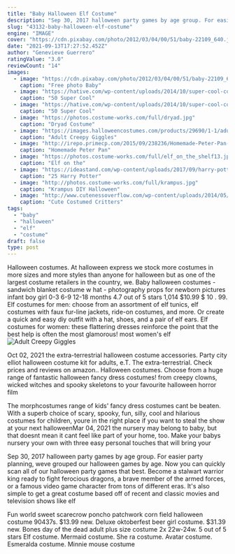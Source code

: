```yaml
---
title: "Baby Halloween Elf Costume"
description: "Sep 30, 2017 halloween party games by age group. For easier party planning, weve grouped our halloween games by age. Now you can quickly scan all of our halloween party games that best"
slug: "43132-baby-halloween-elf-costume"
engine: "IMAGE"
cover: "https://cdn.pixabay.com/photo/2012/03/04/00/51/baby-22109_640.jpg"
date: "2021-09-13T17:27:52.452Z"
author: "Genevieve Guerrero"
ratingValue: "3.0"
reviewCount: "14"
images:
  - image: "https://cdn.pixabay.com/photo/2012/03/04/00/51/baby-22109_640.jpg"
    caption: "Free photo Baby"
  - image: "https://hative.com/wp-content/uploads/2014/10/super-cool-costume-ideas/15-raggedy-ann-costume.jpg"
    caption: "50 Super Cool"
  - image: "https://hative.com/wp-content/uploads/2014/10/super-cool-costume-ideas/21-pebbles-costume.jpg"
    caption: "50 Super Cool"
  - image: "https://photos.costume-works.com/full/dryad.jpg"
    caption: "Dryad Costume"
  - image: "https://images.halloweencostumes.com/products/29690/1-1/adult-creepy-giggles-clown-mask.jpg"
    caption: "Adult Creepy Giggles"
  - image: "http://irepo.primecp.com/2015/09/238236/Homemade-Peter-Pan-Costume_ExtraLarge1000_ID-1210345.jpg?v=1210345"
    caption: "Homemade Peter Pan"
  - image: "https://photos.costume-works.com/full/elf_on_the_shelf13.jpg"
    caption: "Elf on the"
  - image: "https://ideastand.com/wp-content/uploads/2017/09/harry-potter-costumes/15-harry-potter-halloween-costume-diy.jpg"
    caption: "25 Harry Potter"
  - image: "http://photos.costume-works.com/full/krampus.jpg"
    caption: "Krampus DIY Halloween"
  - image: "http://www.cutenessoverflow.com/wp-content/uploads/2014/05/panda-pug.jpg"
    caption: "Cute Costumed Critters"
tags:
  - "baby"
  - "halloween"
  - "elf"
  - "costume"
draft: false
type: post
---
```


Halloween costumes. At halloween express we stock more costumes in more sizes and more styles than anyone for halloween but as one of the largest costume retailers in the country, we. Baby halloween costumes - sandwich blanket costume w hat - photography props for newborn pictures infant boy girl 0-3 6-9 12-18 months 4.7 out of 5 stars 1,014 $10.99 $ 10 . 99. Elf costumes for men: choose from an assortment of elf tunics, elf costumes with faux fur-line jackets, ride-on costumes, and more. Or create a quick and easy diy outfit with a hat, shoes, and a pair of elf ears. Elf costumes for women: these flattering dresses reinforce the point that the best help is often the most glamorous! most women's elf
![Adult Creepy Giggles](https://images.halloweencostumes.com/products/29690/1-1/adult-creepy-giggles-clown-mask.jpg "Adult Creepy Giggles")

Oct 02, 2021 the extra-terrestrial halloween costume accessories. Party city elliot halloween costume kit for adults, e.T. The extra-terrestrial. Check prices and reviews on amazon.. Halloween costumes. Choose from a huge range of fantastic halloween fancy dress costumes! from creepy clowns, wicked witches and spooky skeletons to your favourite halloween horror film
<!--inArticleAds-->

<!--galleryOne-->

The morphcostumes range of kids' fancy dress costumes cant be beaten. With a superb choice of scary, spooky, fun, silly, cool and hilarious costumes for children, youre in the right place if you want to steal the show at your next halloweenMar 04, 2021 the nursery may belong to baby, but that doesnt mean it cant feel like part of your home, too. Make your babys nursery your own with three easy personal touches that will bring your
<!--inArticleAds-->

<!--galleryTwo-->

Sep 30, 2017 halloween party games by age group. For easier party planning, weve grouped our halloween games by age. Now you can quickly scan all of our halloween party games that best. Become a stalwart warrior king ready to fight ferocious dragons, a brave member of the armed forces, or a famous video game character from tons of different eras. It's also simple to get a great costume based off of recent and classic movies and television shows like elf
<!--galleryThree-->

Fun world sweet scarecrow poncho patchwork corn field halloween costume 90437s. $13.99 new. Deluxe oktoberfest beer girl costume. $31.39 new. Bones day of the dead adult plus size costume 2x 22w-24w. 5 out of 5 stars  Elf costume. Mermaid costume. She ra costume. Avatar costume. Esmeralda costume. Minnie mouse costume
